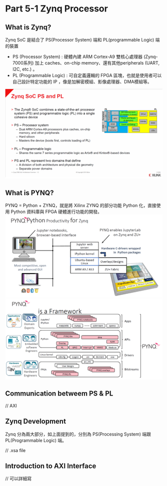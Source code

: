 # Part 5-1 Zynq Processor

## What is Zynq?
Zynq SoC 是結合了 PS(Processor System) 端和 PL(programmable Logic) 端的裝置
- PS (Processor System) : 硬體內建 ARM Cortex-A9 雙核心處理器 (Zynq-7000系列) 加上 caches、on-chip memory、還有其他peripherals (UART, I2C, etc.) 。
- PL (Programmable Logic) : 可自定義邏輯的 FPGA 區塊，也就是使用者可以自己設計特定功能的 IP ，像是加解密模組、影像處理器、DMA模組等。

![zynq_intro](./png/zynq_intro.png)

## What is PYNQ?
PYNQ = Python + ZYNQ，就是將 Xilinx ZYNQ 的部分功能 Python 化，直接使用 Python 資料庫與 FPGA 硬體進行功能的開發。
![pynq1](./png/pynq1.png)
![pynq2](./png/pynq2.png)

## Communication betweem PS & PL
// AXI

## Zynq Development
Zynq 分為兩大部分，如上面提到的，分別為 PS(Processing System) 端跟 PL(Programmable Logic) 端。

// .xsa file

## Introduction to AXI Interface
// 可以詳細寫
